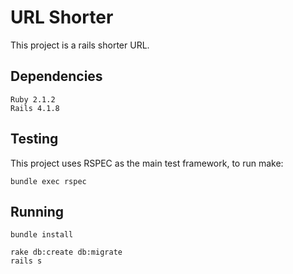 # URL Shorter

This project is a rails shorter URL.

## Dependencies

``Ruby 2.1.2``<br/>
``Rails 4.1.8``<br/>

## Testing

This project uses RSPEC as the main test framework, to run make:

`` bundle exec rspec ``

## Running

``bundle install``<br/>

``rake db:create db:migrate``<br/>
``rails s``<br/>
